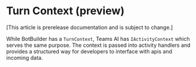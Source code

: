 # Turn Context (preview)

[This article is prerelease documentation and is subject to change.]

While BotBuilder has a `TurnContext`, Teams AI has `IActivityContext` which serves the same purpose.
The context is passed into activity handlers and provides a structured way for developers to interface
with apis and incoming data.